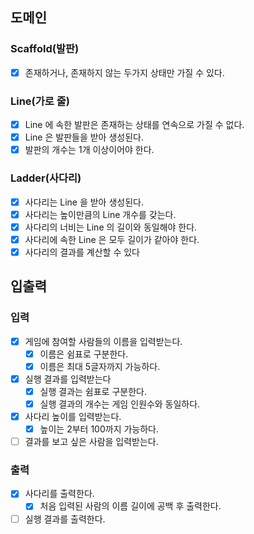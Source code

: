 ## 도메인

### Scaffold(발판)

- [x] 존재하거나, 존재하지 않는 두가지 상태만 가질 수 있다.

### Line(가로 줄)

- [x] Line 에 속한 발판은 존재하는 상태를 연속으로 가질 수 없다.
- [X] Line 은 발판들을 받아 생성된다.
- [x] 발판의 개수는 1개 이상이어야 한다.

### Ladder(사다리)

- [x] 사다리는 Line 을 받아 생성된다.
- [x] 사다리는 높이만큼의 Line 개수를 갖는다.
- [x] 사다리의 너비는 Line 의 길이와 동일해야 한다.
- [x] 사다리에 속한 Line 은 모두 길이가 같아야 한다.
- [x] 사다리의 결과를 계산할 수 있다

## 입출력

### 입력

- [x] 게임에 참여할 사람들의 이름을 입력받는다.
    - [x] 이름은 쉼표로 구분한다.
    - [x] 이름은 최대 5글자까지 가능하다.
- [x] 실행 결과를 입력받는다
    - [x] 실행 결과는 쉼표로 구분한다.
    - [x] 실행 결과의 개수는 게임 인원수와 동일하다.
- [x] 사다리 높이를 입력받는다.
    - [x] 높이는 2부터 100까지 가능하다.
- [ ] 결과를 보고 싶은 사람을 입력받는다.

### 출력

- [x] 사다리를 출력한다.
    - [x] 처음 입력된 사람의 이름 길이에 공백 후 출력한다.
- [ ] 실행 결과를 출력한다.